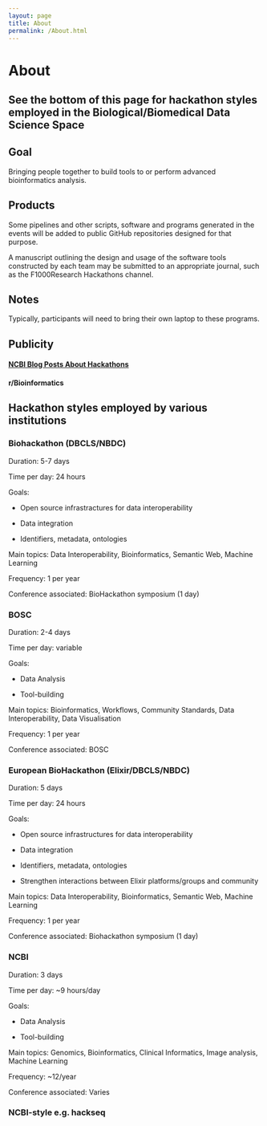 ```yaml
---
layout: page
title: About
permalink: /About.html
---
```


# About

## See the bottom of this page for hackathon styles employed in the Biological/Biomedical Data Science Space

## Goal

Bringing people together to build tools to or perform advanced bioinformatics analysis.

## Products

Some pipelines and other scripts, software and programs generated in the events will be added to public GitHub repositories designed for that purpose.

A manuscript outlining the design and usage of the software tools constructed by each team may be submitted to an appropriate journal, such as the F1000Research Hackathons channel.

## Notes

Typically, participants will need to bring their own laptop to these programs.

## Publicity 

#### [NCBI Blog Posts About Hackathons](https://ncbiinsights.ncbi.nlm.nih.gov/tag/hackathon/)

#### r/Bioinformatics

## Hackathon styles employed by various institutions

### Biohackathon (DBCLS/NBDC)

Duration: 5-7 days

Time per day: 24 hours

Goals: 
* Open source infrastractures for data interoperability

* Data integration

* Identifiers, metadata, ontologies

Main topics: Data Interoperability, Bioinformatics, Semantic Web, Machine Learning

Frequency: 1 per year

Conference associated: BioHackathon symposium (1 day)

### BOSC

Duration: 2-4 days

Time per day: variable

Goals: 

* Data Analysis

* Tool-building

Main topics: Bioinformatics, Workflows, Community Standards, Data Interoperability, Data Visualisation

Frequency: 1 per year

Conference associated: BOSC 

### European BioHackathon (Elixir/DBCLS/NBDC)

Duration: 5 days

Time per day: 24 hours

Goals: 

* Open source infrastructures for data interoperability

* Data integration

* Identifiers, metadata, ontologies

* Strengthen interactions between Elixir platforms/groups and community

Main topics: Data Interoperability, Bioinformatics, Semantic Web, Machine Learning

Frequency: 1 per year

Conference associated: Biohackathon symposium (1 day)

### NCBI

Duration: 3 days

Time per day: ~9 hours/day

Goals: 

* Data Analysis

* Tool-building

Main topics: Genomics, Bioinformatics, Clinical Informatics, Image analysis, Machine Learning

Frequency: ~12/year

Conference associated: Varies 

### NCBI-style e.g. hackseq

